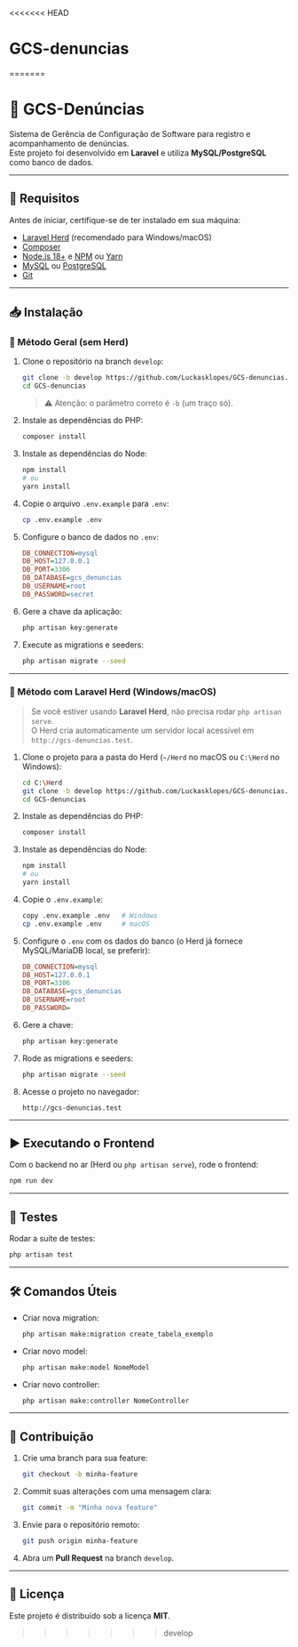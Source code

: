 <<<<<<< HEAD
# GCS-denuncias
=======
# 📌 GCS-Denúncias

Sistema de Gerência de Configuração de Software para registro e acompanhamento de denúncias.  
Este projeto foi desenvolvido em **Laravel** e utiliza **MySQL/PostgreSQL** como banco de dados.

---

## 🚀 Requisitos

Antes de iniciar, certifique-se de ter instalado em sua máquina:

- [Laravel Herd](https://herd.laravel.com/) (recomendado para Windows/macOS)
- [Composer](https://getcomposer.org/)
- [Node.js 18+](https://nodejs.org/) e [NPM](https://www.npmjs.com/) ou [Yarn](https://yarnpkg.com/)
- [MySQL](https://dev.mysql.com/downloads/) ou [PostgreSQL](https://www.postgresql.org/download/)
- [Git](https://git-scm.com/)

---

## 📥 Instalação

### 🔹 Método Geral (sem Herd)

1. Clone o repositório na branch `develop`:
   ```bash
   git clone -b develop https://github.com/Luckasklopes/GCS-denuncias.git
   cd GCS-denuncias
   ```

   > ⚠️ Atenção: o parâmetro correto é `-b` (um traço só).

2. Instale as dependências do PHP:
   ```bash
   composer install
   ```

3. Instale as dependências do Node:
   ```bash
   npm install
   # ou
   yarn install
   ```

4. Copie o arquivo `.env.example` para `.env`:
   ```bash
   cp .env.example .env
   ```

5. Configure o banco de dados no `.env`:
   ```ini
   DB_CONNECTION=mysql
   DB_HOST=127.0.0.1
   DB_PORT=3306
   DB_DATABASE=gcs_denuncias
   DB_USERNAME=root
   DB_PASSWORD=secret
   ```

6. Gere a chave da aplicação:
   ```bash
   php artisan key:generate
   ```

7. Execute as migrations e seeders:
   ```bash
   php artisan migrate --seed
   ```

---

### 🔹 Método com Laravel Herd (Windows/macOS)

> Se você estiver usando **Laravel Herd**, não precisa rodar `php artisan serve`.  
> O Herd cria automaticamente um servidor local acessível em `http://gcs-denuncias.test`.

1. Clone o projeto para a pasta do Herd (`~/Herd` no macOS ou `C:\Herd` no Windows):
   ```bash
   cd C:\Herd
   git clone -b develop https://github.com/Luckasklopes/GCS-denuncias.git
   cd GCS-denuncias
   ```

2. Instale as dependências do PHP:
   ```bash
   composer install
   ```

3. Instale as dependências do Node:
   ```bash
   npm install
   # ou
   yarn install
   ```

4. Copie o `.env.example`:
   ```bash
   copy .env.example .env   # Windows
   cp .env.example .env     # macOS
   ```

5. Configure o `.env` com os dados do banco (o Herd já fornece MySQL/MariaDB local, se preferir):
   ```ini
   DB_CONNECTION=mysql
   DB_HOST=127.0.0.1
   DB_PORT=3306
   DB_DATABASE=gcs_denuncias
   DB_USERNAME=root
   DB_PASSWORD=
   ```

6. Gere a chave:
   ```bash
   php artisan key:generate
   ```

7. Rode as migrations e seeders:
   ```bash
   php artisan migrate --seed
   ```

8. Acesse o projeto no navegador:
   ```
   http://gcs-denuncias.test
   ```

---

## ▶️ Executando o Frontend

Com o backend no ar (Herd ou `php artisan serve`), rode o frontend:

```bash
npm run dev
```

---

## 🧪 Testes

Rodar a suíte de testes:

```bash
php artisan test
```

---

## 🛠️ Comandos Úteis

- Criar nova migration:
  ```bash
  php artisan make:migration create_tabela_exemplo
  ```

- Criar novo model:
  ```bash
  php artisan make:model NomeModel
  ```

- Criar novo controller:
  ```bash
  php artisan make:controller NomeController
  ```

---

## 👥 Contribuição

1. Crie uma branch para sua feature:
   ```bash
   git checkout -b minha-feature
   ```

2. Commit suas alterações com uma mensagem clara:
   ```bash
   git commit -m "Minha nova feature"
   ```

3. Envie para o repositório remoto:
   ```bash
   git push origin minha-feature
   ```

4. Abra um **Pull Request** na branch `develop`.

---

## 📄 Licença

Este projeto é distribuído sob a licença **MIT**.  
>>>>>>> develop
